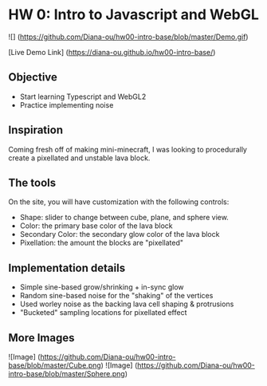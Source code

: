 # HW 0: Intro to Javascript and WebGL

![] (https://github.com/Diana-ou/hw00-intro-base/blob/master/Demo.gif)

[Live Demo Link] (https://diana-ou.github.io/hw00-intro-base/)

## Objective
- Start learning Typescript and WebGL2
- Practice implementing noise

## Inspiration
Coming fresh off of making mini-minecraft, I was looking to procedurally create a pixellated and unstable lava block. 

## The tools 
On the site, you will have customization with the following controls: 
* Shape: slider to change between cube, plane, and sphere view.
* Color: the primary base color of the lava block 
* Secondary Color: the secondary glow color of the lava block
* Pixellation: the amount the blocks are "pixellated"

## Implementation details
* Simple sine-based grow/shrinking + in-sync glow
* Random sine-based noise for the "shaking" of the vertices 
* Used worley noise as the backing lava cell shaping & protrusions
* "Bucketed" sampling locations for pixellated effect

## More Images
![Image] (https://github.com/Diana-ou/hw00-intro-base/blob/master/Cube.png)
![Image] (https://github.com/Diana-ou/hw00-intro-base/blob/master/Sphere.png)
